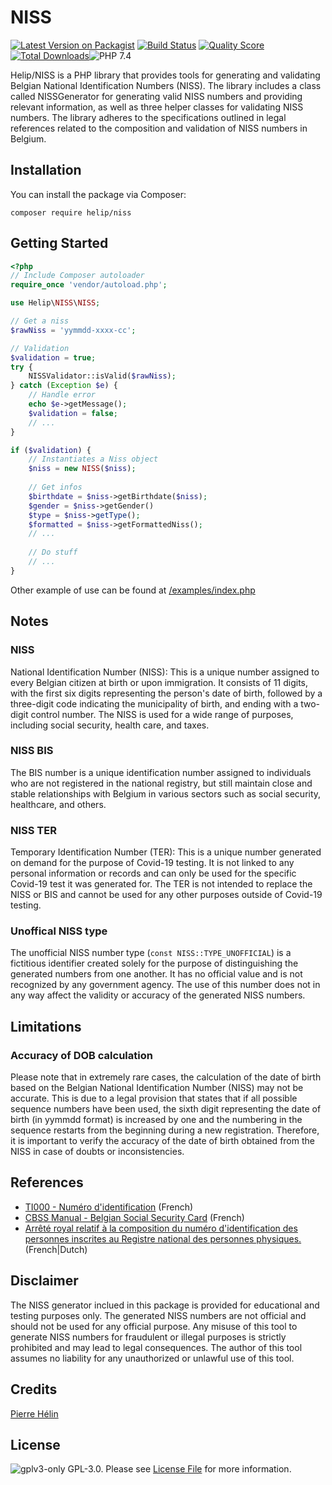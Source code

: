 NISS
==============

[![Latest Version on Packagist](https://img.shields.io/packagist/v/helip/niss.svg?style=flat-square)](https://packagist.org/packages/helip/niss) [![Build Status](https://img.shields.io/travis/helip/niss-validator/master.svg?style=flat-square)](https://travis-ci.org/helip/niss) [![Quality Score](https://img.shields.io/scrutinizer/g/helip/niss.svg?style=flat-square)](https://scrutinizer-ci.com/g/helip/niss) [![Total Downloads](https://img.shields.io/packagist/dt/helip/niss.svg?style=flat-square)](https://packagist.org/packages/helip/niss)![PHP 7.4](https://img.shields.io/badge/PHP-7.4-green)

Helip/NISS is a PHP library that provides tools for generating and validating Belgian National Identification Numbers (NISS). 
The library includes a class called NISSGenerator for generating valid NISS numbers and providing relevant information, as well as three helper classes for validating NISS numbers. The library adheres to the specifications outlined in legal references related to the composition and validation of NISS numbers in Belgium.

Installation
------------

You can install the package via Composer:
```shell
composer require helip/niss
```

Getting Started
---------------
```php
<?php
// Include Composer autoloader
require_once 'vendor/autoload.php';

use Helip\NISS\NISS;

// Get a niss
$rawNiss = 'yymmdd-xxxx-cc';

// Validation
$validation = true;
try {
    NISSValidator::isValid($rawNiss);
} catch (Exception $e) {
    // Handle error
    echo $e->getMessage();
    $validation = false;
    // ...
}

if ($validation) {
    // Instantiates a Niss object
    $niss = new NISS($niss);
    
    // Get infos
    $birthdate = $niss->getBirthdate($niss);
    $gender = $niss->getGender()
    $type = $niss->getType();
    $formatted = $niss->getFormattedNiss();
    // ...
    
    // Do stuff
    // ...
}
```

Other example of use can be found at [/examples/index.php](/examples/index.php)

Notes
----

### NISS
National Identification Number (NISS): This is a unique number assigned to every Belgian citizen at birth or upon immigration. It consists of 11 digits, with the first six digits representing the person's date of birth, followed by a three-digit code indicating the municipality of birth, and ending with a two-digit control number. The NISS is used for a wide range of purposes, including social security, health care, and taxes.

### NISS BIS
The BIS number is a unique identification number assigned to individuals who are not registered in the national registry, but still maintain close and stable relationships with Belgium in various sectors such as social security, healthcare, and others.

### NISS TER
Temporary Identification Number (TER): This is a unique number generated on demand for the purpose of Covid-19 testing. It is not linked to any personal information or records and can only be used for the specific Covid-19 test it was generated for. The TER is not intended to replace the NISS or BIS and cannot be used for any other purposes outside of Covid-19 testing.

### Unoffical NISS type
The unofficial NISS number type (`const NISS::TYPE_UNOFFICIAL`) is a fictitious identifier created solely for the purpose of distinguishing the generated numbers from one another. It has no official value and is not recognized by any government agency. The use of this number does not in any way affect the validity or accuracy of the generated NISS numbers.


Limitations
-----------
### Accuracy of DOB calculation
Please note that in extremely rare cases, the calculation of the date of birth based on the Belgian National Identification Number (NISS) may not be accurate. This is due to a legal provision that states that if all possible sequence numbers have been used, the sixth digit representing the date of birth (in yymmdd format) is increased by one and the numbering in the sequence restarts from the beginning during a new registration. Therefore, it is important to verify the accuracy of the date of birth obtained from the NISS in case of doubts or inconsistencies.


References
----------

* [TI000 - Numéro d'identification](https://www.ibz.rrn.fgov.be/fileadmin/user_upload/fr/rn/instructions/liste-TI/TI000_Numero-identification.pdf) (French)
* [CBSS Manual - Belgian Social Security Card](https://www.ksz-bcss.fgov.be/sites/default/files/assets/services_et_support/cbss_manual_fr.pdf ) (French)
* [Arrêté royal relatif à la composition du numéro d'identification des personnes inscrites au Registre national des personnes physiques. ](https://www.ejustice.just.fgov.be/cgi_loi/change_lg.pl?language=fr&la=F&cn=1984040333&table_name=loi) (French|Dutch)

Disclaimer
--------

The NISS generator inclued in this package is provided for educational and testing purposes only. The generated NISS numbers are not official and should not be used for any official purpose. Any misuse of this tool to generate NISS numbers for fraudulent or illegal purposes is strictly prohibited and may lead to legal consequences. The author of this tool assumes no liability for any unauthorized or unlawful use of this tool.

Credits
-------
[Pierre Hélin](https://github.com/helinp)

License
-------
![gplv3-only](https://www.gnu.org/graphics/gplv3-88x31.png)
GPL-3.0. Please see [License File](https://www.gnu.org/licenses/gpl-3.0.txt) for more information.